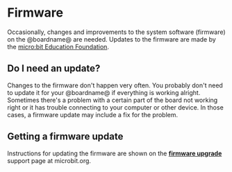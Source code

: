 # Firmware

Occasionally, changes and improvements to the system software (firmware) on the @boardname@ are needed. Updates to the firmware are made by the [micro:bit Education Foundation](http://microbit.org/about).

## Do I need an update?

Changes to the firmware don't happen very often. You probably don't need to update it for your @boardname@ if everything is working alright. Sometimes there's a problem with a certain part of the board not working right or it has trouble connecting to your computer or other device. In those cases, a firmware update may include a fix for the problem.

## Getting a firmware update

Instructions for updating the firmware are shown on the **[firmware upgrade](https://support.microbit.org/support/solutions/articles/19000019131-how-to-upgrade-the-firmware-on-the-micro-bit)** support page at microbit.org.